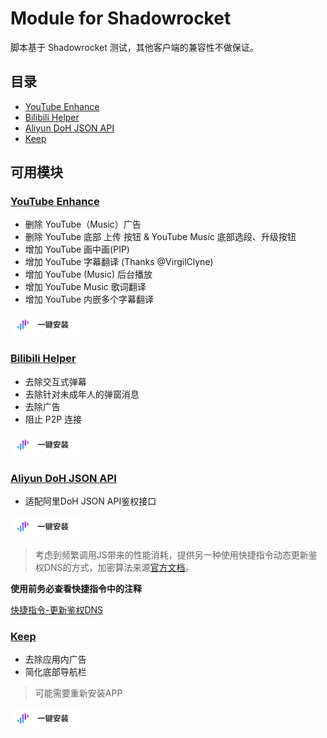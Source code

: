 # Module for Shadowrocket

脚本基于 Shadowrocket 测试，其他客户端的兼容性不做保证。

## 目录

- [YouTube Enhance](#youtube-enhance)
- [Bilibili Helper](#bilibili-helper)
- [Aliyun DoH JSON API](#Aliyun-DoH-JSON-API)
- [Keep](#keep)

## 可用模块

### [YouTube Enhance](./YouTube.Enhance.sgmodule?raw=true)

- 删除 YouTube（Music）广告
- 删除 YouTube 底部 上传 按钮 & YouTube Music 底部选段、升级按钮
- 增加 YouTube 画中画(PIP)
- 增加 YouTube 字幕翻译 (Thanks @VirgilClyne)
- 增加 YouTube (Music) 后台播放
- 增加 YouTube Music 歌词翻译
- 增加 YouTube 内嵌多个字幕翻译

[<img src="./assets/button.svg" alt="一键安装"  height="35"/>](https://intradeus.github.io/http-protocol-redirector?r=surge:///install-module?url=https%3A%2F%2Fraw.githubusercontent.com%2FMaasea%2Fsgmodule%2Fmaster%2FYouTube.Enhance.sgmodule)

### [Bilibili Helper](./Bilibili.Helper.sgmodule?raw=true)

- 去除交互式弹幕
- 去除针对未成年人的弹窗消息
- 去除广告
- 阻止 P2P 连接

[<img src="./assets/button.svg" alt="一键安装"  height="35"/>](https://intradeus.github.io/http-protocol-redirector?r=surge:///install-module?url=https%3A%2F%2Fraw.githubusercontent.com%2FMaasea%2Fsgmodule%2Fmaster%2FBilibili.Helper.sgmodule)

### [Aliyun DoH JSON API](./Alidns.sgmodule?raw=true)

- 适配阿里DoH JSON API鉴权接口

[<img src="./assets/button.svg" alt="一键安装"  height="35"/>](https://intradeus.github.io/http-protocol-redirector?r=surge:///install-module?url=https%3A%2F%2Fraw.githubusercontent.com%2FMaasea%2Fsgmodule%2Fmaster%2FAlidns.sgmodule)

> 考虑到频繁调用JS带来的性能消耗，提供另一种使用快捷指令动态更新鉴权DNS的方式，加密算法来源[官方文档](https://help.aliyun.com/zh/dns/adguard-home-how-to-set-up-alibaba-public-dns-server)。

**使用前务必查看快捷指令中的注释**

[快捷指令-更新鉴权DNS](https://www.icloud.com/shortcuts/d94224c9df9f4e7ebe7ef2124f5e0180) 

### [Keep](./KeepAds.sgmodule?raw=true)

- 去除应用内广告
- 简化底部导航栏
> 可能需要重新安装APP

[<img src="./assets/button.svg" alt="一键安装"  height="35"/>](https://intradeus.github.io/http-protocol-redirector?r=surge:///install-module?url=https%3A%2F%2Fraw.githubusercontent.com%2FMaasea%2Fsgmodule%2Fmaster%2FKeepAds.sgmodule)
